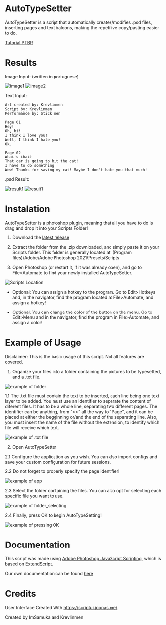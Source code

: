 # AutoTypeSetter

AutoTypeSetter is a script that automatically creates/modifies .psd files, inserting pages and text baloons, making the repetitive copy/pasting easier to do.

[Tutorial PTBR](https://www.youtube.com/watch?v=mCu-vxnTNz8)

# Results

Image Input: (written in portuguese)

![image1](images/example_files/01.png)
![image2](images/example_files/02.png)

Text Input:
```
Art created by: Krevlinmen
Script by: Krevlinmen
Performance by: Stick men

Page 01
Hey!
Oh, hi!
I think I love you!
Well, I think I hate you!
Ok.

Page 02
What's that?
That car is going to hit the cat!
I have to do something!
Wow! Thanks for saving my cat! Maybe I don't hate you that much!
```

.psd Result:

![result1](images/example_files/result1.png)
![result1](images/example_files/result2.png)

# Instalation

AutoTypeSetter is a photoshop plugin, meaning that all you have to do is drag and drop it into your Scripts Folder!

1. Download the [latest release](https://github.com/krevlinmen/AutoTypeSetter/releases)

2. Extract the folder from the .zip downloaded, and simply paste it on your Scripts folder.
This folder is generally located at: 
(Program files)\Adobe\Adobe Photoshop 2021\Presets\Scripts

3. Open Photoshop (or restart it, if it was already open), and go to File>Automate to find your newly installed AutoTypeSetter.

![Scripts Location](images/tutorial/script_location.png)

- Optional: You can assign a hotkey to the program. Go to Edit>Hotkeys and, in the navigator, find the program located at File>Automate, and assign a hotkey!

- Optional: You can change the color of the button on the menu. Go to Edit>Menu and in the navigator, find the program in File>Automate, and assign a color!


# Example of Usage

Disclaimer: This is the basic usage of this script. Not all features are covered. 

1. Organize your files into a folder containing the pictures to be typesetted, and a .txt file.

![example of folder](images/tutorial/tutorial_2.png)

1.1 The .txt file must contain the text to be inserted, each line being one text layer to be added.
You must use an identifier to separate the content of diferent files. It has to be a whole line, separating two different pages. The identifier can be anything, from ">>" all the way to "Page", and it can be placed at either the begginning or/and the end of the separating line. Also, you must insert the name of the file without the extension, to identify which file will receive which text.

![example of .txt file](images/tutorial/tutorial_5.png)

2. Open AutoTypeSetter

2.1 Configure the application as you wish. You can also import configs and save your custom configuration for future sessions.

2.2 Do not forget to properly specify the page identifier!

![example of app](images/tutorial/tutorial_4.png)

2.3 Select the folder containing the files. You can also opt for selecting each specific file you want to use.

![example of folder_selecting](images/tutorial/tutorial_1.png)

2.4 Finally, press OK to begin AutoTypeSetting!

![example of pressing OK](images/tutorial/tutorial_3.png)


# Documentation

This script was made using [Adobe Photoshop JavaScript Scripting](https://www.adobe.com/devnet/photoshop/scripting.html), which is based on [ExtendScript](https://javascript-tools-guide.readthedocs.io/index.html).

Our own documentation can be found [here](https://github.com/krevlinmen/AutoTypeSetter/wiki)


# Credits

User Interface Created With https://scriptui.joonas.me/

Created by ImSamuka and Krevlinmen
